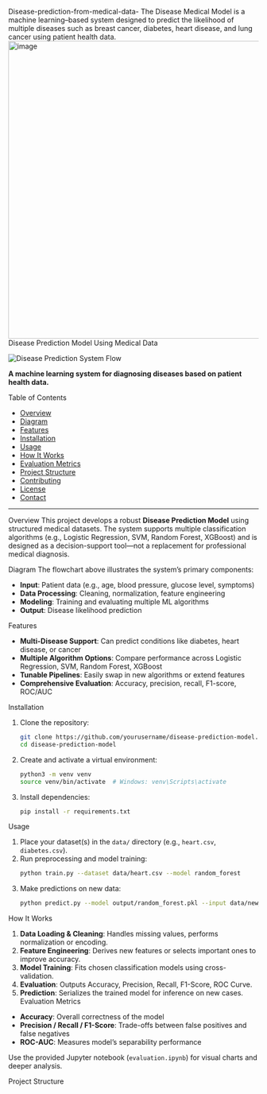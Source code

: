  Disease-prediction-from-medical-data-
The Disease Medical Model is a machine learning–based system designed to predict the likelihood of multiple diseases such as breast cancer, diabetes, heart disease, and lung cancer using patient health data.
<img width="1227" height="599" alt="image" src="https://github.com/user-attachments/assets/27ba71c2-7987-4ad9-b14a-30d708884831" />
 Disease Prediction Model Using Medical Data

![Disease Prediction System Flow](path/to/your/image.png)

**A machine learning system for diagnosing diseases based on patient health data.**

Table of Contents
- [Overview](#overview)
- [Diagram](#diagram)
- [Features](#features)
- [Installation](#installation)
- [Usage](#usage)
- [How It Works](#how-it-works)
- [Evaluation Metrics](#evaluation-metrics)
- [Project Structure](#project-structure)
- [Contributing](#contributing)
- [License](#license)
- [Contact](#contact)

---
 Overview
This project develops a robust **Disease Prediction Model** using structured medical datasets. The system supports multiple classification algorithms (e.g., Logistic Regression, SVM, Random Forest, XGBoost) and is designed as a decision-support tool—not a replacement for professional medical diagnosis.

 Diagram
The flowchart above illustrates the system’s primary components:
- **Input**: Patient data (e.g., age, blood pressure, glucose level, symptoms)  
- **Data Processing**: Cleaning, normalization, feature engineering  
- **Modeling**: Training and evaluating multiple ML algorithms  
- **Output**: Disease likelihood prediction

Features
- **Multi-Disease Support**: Can predict conditions like diabetes, heart disease, or cancer
- **Multiple Algorithm Options**: Compare performance across Logistic Regression, SVM, Random Forest, XGBoost
- **Tunable Pipelines**: Easily swap in new algorithms or extend features
- **Comprehensive Evaluation**: Accuracy, precision, recall, F1-score, ROC/AUC

 Installation

1. Clone the repository:
    ```bash
    git clone https://github.com/yourusername/disease-prediction-model.git
    cd disease-prediction-model
    ```
2. Create and activate a virtual environment:
    ```bash
    python3 -m venv venv
    source venv/bin/activate  # Windows: venv\Scripts\activate
    ```
3. Install dependencies:
    ```bash
    pip install -r requirements.txt
    ```

 Usage

1. Place your dataset(s) in the `data/` directory (e.g., `heart.csv`, `diabetes.csv`).
2. Run preprocessing and model training:
    ```bash
    python train.py --dataset data/heart.csv --model random_forest
    ```
3. Make predictions on new data:
    ```bash
    python predict.py --model output/random_forest.pkl --input data/new_samples.csv
    ```
 How It Works
1. **Data Loading & Cleaning**: Handles missing values, performs normalization or encoding.
2. **Feature Engineering**: Derives new features or selects important ones to improve accuracy.
3. **Model Training**: Fits chosen classification models using cross-validation.
4. **Evaluation**: Outputs Accuracy, Precision, Recall, F1-Score, ROC Curve.
5. **Prediction**: Serializes the trained model for inference on new cases.
Evaluation Metrics
- **Accuracy**: Overall correctness of the model
- **Precision / Recall / F1-Score**: Trade-offs between false positives and false negatives
- **ROC-AUC**: Measures model’s separability performance

Use the provided Jupyter notebook (`evaluation.ipynb`) for visual charts and deeper analysis.

 Project Structure

